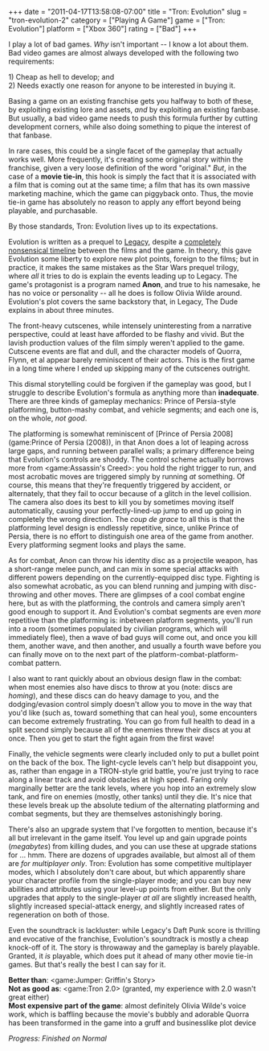 +++
date = "2011-04-17T13:58:08-07:00"
title = "Tron: Evolution"
slug = "tron-evolution-2"
category = ["Playing A Game"]
game = ["Tron: Evolution"]
platform = ["Xbox 360"]
rating = ["Bad"]
+++

I play a lot of bad games.  <i>Why</i> isn't important -- I know a lot about them.  Bad video games are almost always developed with the following two requirements:

1\) Cheap as hell to develop; and  
2\) Needs exactly one reason for anyone to be interested in buying it.

Basing a game on an existing franchise gets you halfway to both of these, by exploiting existing lore and assets, <i>and</i> by exploiting an existing fanbase.  But usually, a bad video game needs to push this formula further by cutting development corners, while also doing something to pique the interest of that fanbase.

In rare cases, this could be a single facet of the gameplay that actually works well.  More frequently, it's creating some original story within the franchise, given a very loose definition of the word "original."  <i>But</i>, in the case of a <b>movie tie-in</b>, this hook is simply the fact that it is associated with a film that is coming out at the same time; a film that has its own massive marketing machine, which the game can piggyback onto.  Thus, the movie tie-in game has absolutely no reason to apply any effort beyond being playable, and purchasable.

By those standards, Tron: Evolution lives up to its expectations.

Evolution is written as a prequel to <a href="http://www.imdb.com/title/tt1104001/">Legacy</a>, despite a <a href="http://tron.wikia.com/wiki/TRON_Timeline">completely nonsensical timeline</a> between the films and the game.  In theory, this gave Evolution some liberty to explore new plot points, foreign to the films; but in practice, it makes the same mistakes as the Star Wars prequel trilogy, where <i>all</i> it tries to do is explain the events leading up to Legacy.  The game's protagonist is a program named <b>Anon</b>, and true to his namesake, he has no voice or personality -- all he does is follow Olivia Wilde around.  Evolution's plot covers the same backstory that, in Legacy, The Dude explains in about three minutes.

The front-heavy cutscenes, while intensely uninteresting from a narrative perspective, could at least have afforded to be flashy and vivid.  But the lavish production values of the film simply weren't applied to the game.  Cutscene events are flat and dull, and the character models of Quorra, Flynn, et al appear barely reminiscent of their actors.  This is the first game in a long time where I ended up skipping many of the cutscenes outright.

This dismal storytelling could be forgiven if the gameplay was good, but I struggle to describe Evolution's formula as anything more than <b>inadequate</b>.  There are three kinds of gameplay mechanics: Prince of Persia-style platforming, button-mashy combat, and vehicle segments; and each one is, on the whole, <i>not good</i>.

The platforming is somewhat reminiscent of [Prince of Persia 2008](game:Prince of Persia (2008)), in that Anon does a lot of leaping across large gaps, and running between parallel walls; a primary difference being that Evolution's controls are shoddy.  The control scheme actually borrows more from <game:Assassin's Creed>: you hold the right trigger to run, and most acrobatic moves are triggered simply by running <i>at</i> something.  Of course, this means that they're frequently triggered by accident, or alternately, that they fail to occur because of a glitch in the level collision.  The camera also does its best to kill you by sometimes moving itself automatically, causing your perfectly-lined-up jump to end up going in completely the wrong direction.  The <i>coup de grace</i> to all this is that the platforming level design is endlessly repetitive, since, unlike Prince of Persia, there is no effort to distinguish one area of the game from another.  Every platforming segment looks and plays the same.

As for combat, Anon can throw his identity disc as a projectile weapon, has a short-range melee punch, and can mix in some special attacks with different powers depending on the currently-equipped disc type.  Fighting is also somewhat acrobatic, as you can blend running and jumping with disc-throwing and other moves.  There are glimpses of a cool combat engine here, but as with the platforming, the controls and camera simply aren't good enough to support it.  And Evolution's combat segments are even <i>more</i> repetitive than the platforming is: inbetween platform segments, you'll run into a room (sometimes populated by civilian programs, which will immediately flee), then a wave of bad guys will come out, and once you kill them, another wave, and then another, and usually a fourth wave before you can finally move on to the next part of the platform-combat-platform-combat pattern.

I also want to rant quickly about an obvious design flaw in the combat: when most enemies also have discs to throw at you (note: discs are <i>homing</i>), and these discs can do heavy damage to you, and the dodging/evasion control simply doesn't allow you to move in the way that you'd like (such as, toward something that can heal you), some encounters can become extremely frustrating.  You can go from full health to dead in a split second simply because all of the enemies threw their discs at you at once.  Then you get to start the fight again from the first wave!

Finally, the vehicle segments were clearly included only to put a bullet point on the back of the box.  The light-cycle levels can't help but disappoint you, as, rather than engage in a TRON-style grid battle, you're just trying to race along a linear track and avoid obstacles at high speed.  Faring only marginally better are the tank levels, where you hop into an extremely slow tank, and fire on enemies (mostly, other tanks) until they die.  It's nice that these levels break up the absolute tedium of the alternating platforming and combat segments, but they are themselves astonishingly boring.

There's also an upgrade system that I've forgotten to mention, because it's all but irrelevant in the game itself.  You level up and gain upgrade points (<i>megabytes</i>) from killing dudes, and you can use these at upgrade stations for ... hmm.  There are dozens of upgrades available, but almost all of them are <i>for multiplayer only</i>.  Tron: Evolution has some competitive multiplayer modes, which I absolutely don't care about, but which apparently share your character profile from the single-player mode; and you can buy new abilities and attributes using your level-up points from either.  But the only upgrades that apply to the single-player <i>at all</i> are slightly increased health, slightly increased special-attack energy, and slightly increased rates of regeneration on both of those.

Even the soundtrack is lackluster: while Legacy's Daft Punk score is thrilling and evocative of the franchise, Evolution's soundtrack is mostly a cheap knock-off of it.  The story is throwaway and the gameplay is barely playable.  Granted, it <i>is</i> playable, which does put it ahead of many other movie tie-in games.  But that's really the best I can say for it.

<b>Better than</b>: <game:Jumper: Griffin's Story>  
<b>Not as good as</b>: <game:Tron 2.0> (granted, my experience with 2.0 wasn't great either)  
<b>Most expensive part of the game</b>: almost definitely Olivia Wilde's voice work, which is baffling because the movie's bubbly and adorable Quorra has been transformed in the game into a gruff and businesslike plot device

<i>Progress: Finished on Normal</i>